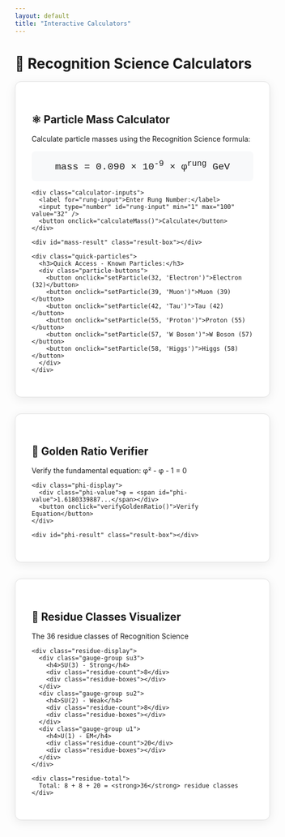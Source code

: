 ```yaml
---
layout: default
title: "Interactive Calculators"
---
```


# 🧮 Recognition Science Calculators

<div class="calculator-container">
  
  <!-- Particle Mass Calculator -->
  <div class="calculator-card">
    <h2>⚛️ Particle Mass Calculator</h2>
    <p>Calculate particle masses using the Recognition Science formula:</p>
    <div class="formula">
      mass = 0.090 × 10<sup>-9</sup> × φ<sup>rung</sup> GeV
    </div>
    
    <div class="calculator-inputs">
      <label for="rung-input">Enter Rung Number:</label>
      <input type="number" id="rung-input" min="1" max="100" value="32" />
      <button onclick="calculateMass()">Calculate</button>
    </div>
    
    <div id="mass-result" class="result-box"></div>
    
    <div class="quick-particles">
      <h3>Quick Access - Known Particles:</h3>
      <div class="particle-buttons">
        <button onclick="setParticle(32, 'Electron')">Electron (32)</button>
        <button onclick="setParticle(39, 'Muon')">Muon (39)</button>
        <button onclick="setParticle(42, 'Tau')">Tau (42)</button>
        <button onclick="setParticle(55, 'Proton')">Proton (55)</button>
        <button onclick="setParticle(57, 'W Boson')">W Boson (57)</button>
        <button onclick="setParticle(58, 'Higgs')">Higgs (58)</button>
      </div>
    </div>
  </div>

  <!-- Golden Ratio Verifier -->
  <div class="calculator-card">
    <h2>🌟 Golden Ratio Verifier</h2>
    <p>Verify the fundamental equation: φ² - φ - 1 = 0</p>
    
    <div class="phi-display">
      <div class="phi-value">φ = <span id="phi-value">1.6180339887...</span></div>
      <button onclick="verifyGoldenRatio()">Verify Equation</button>
    </div>
    
    <div id="phi-result" class="result-box"></div>
  </div>

  <!-- Residue Classes Visualizer -->
  <div class="calculator-card">
    <h2>🎨 Residue Classes Visualizer</h2>
    <p>The 36 residue classes of Recognition Science</p>
    
    <div class="residue-display">
      <div class="gauge-group su3">
        <h4>SU(3) - Strong</h4>
        <div class="residue-count">8</div>
        <div class="residue-boxes"></div>
      </div>
      <div class="gauge-group su2">
        <h4>SU(2) - Weak</h4>
        <div class="residue-count">8</div>
        <div class="residue-boxes"></div>
      </div>
      <div class="gauge-group u1">
        <h4>U(1) - EM</h4>
        <div class="residue-count">20</div>
        <div class="residue-boxes"></div>
      </div>
    </div>
    
    <div class="residue-total">
      Total: 8 + 8 + 20 = <strong>36</strong> residue classes
    </div>
  </div>

</div>

<script>
// Constants
const PHI = (1 + Math.sqrt(5)) / 2;
const E_COH = 0.090e-9; // GeV

// Particle Mass Calculator
function calculateMass() {
  const rung = parseInt(document.getElementById('rung-input').value);
  if (isNaN(rung) || rung < 1) {
    alert('Please enter a valid rung number');
    return;
  }
  
  const mass = E_COH * Math.pow(PHI, rung);
  const massInMeV = mass * 1000;
  
  let unit = 'GeV';
  let displayMass = mass;
  
  if (mass < 0.001) {
    unit = 'MeV';
    displayMass = massInMeV;
  }
  
  const resultDiv = document.getElementById('mass-result');
  resultDiv.innerHTML = `
    <h3>Result for Rung ${rung}:</h3>
    <div class="mass-value">${displayMass.toFixed(3)} ${unit}</div>
    <div class="mass-details">
      <p>Exact: ${mass.toExponential(6)} GeV</p>
      <p>Formula: 0.090×10⁻⁹ × ${PHI.toFixed(6)}^${rung}</p>
    </div>
  `;
}

function setParticle(rung, name) {
  document.getElementById('rung-input').value = rung;
  calculateMass();
  const resultDiv = document.getElementById('mass-result');
  resultDiv.innerHTML = `<h3>${name} (Rung ${rung}):</h3>` + resultDiv.innerHTML.substring(resultDiv.innerHTML.indexOf('<div'));
}

// Golden Ratio Verifier
function verifyGoldenRatio() {
  const phi_squared = PHI * PHI;
  const phi_plus_one = PHI + 1;
  const difference = Math.abs(phi_squared - phi_plus_one);
  
  const resultDiv = document.getElementById('phi-result');
  resultDiv.innerHTML = `
    <h3>Verification Results:</h3>
    <div class="phi-calculation">
      <p>φ = ${PHI.toFixed(15)}</p>
      <p>φ² = ${phi_squared.toFixed(15)}</p>
      <p>φ + 1 = ${phi_plus_one.toFixed(15)}</p>
      <p class="difference">φ² - φ - 1 = ${difference.toExponential(2)}</p>
    </div>
    <div class="verification-status">
      ✅ Verified to machine precision!
    </div>
  `;
}

// Initialize residue visualizer
window.onload = function() {
  // Create visual boxes for residue classes
  const su3Boxes = document.querySelector('.su3 .residue-boxes');
  const su2Boxes = document.querySelector('.su2 .residue-boxes');
  const u1Boxes = document.querySelector('.u1 .residue-boxes');
  
  for (let i = 0; i < 8; i++) {
    su3Boxes.innerHTML += '<div class="residue-box su3-color"></div>';
    su2Boxes.innerHTML += '<div class="residue-box su2-color"></div>';
  }
  
  for (let i = 0; i < 20; i++) {
    u1Boxes.innerHTML += '<div class="residue-box u1-color"></div>';
  }
  
  // Calculate initial mass
  calculateMass();
};
</script>

<style>
.calculator-container {
  max-width: 1200px;
  margin: 0 auto;
}

.calculator-card {
  background: white;
  border-radius: 12px;
  padding: 2rem;
  margin-bottom: 2rem;
  box-shadow: 0 4px 20px rgba(0,0,0,0.08);
  border: 1px solid #e0e0e0;
}

.formula {
  background: #f8f9fa;
  padding: 1rem;
  border-radius: 8px;
  text-align: center;
  font-size: 1.2rem;
  margin: 1rem 0;
  font-family: 'Courier New', monospace;
}

.calculator-inputs {
  display: flex;
  gap: 1rem;
  align-items: center;
  margin: 2rem 0;
}

.calculator-inputs input {
  padding: 0.5rem;
  font-size: 1rem;
  border: 2px solid #ddd;
  border-radius: 6px;
  width: 120px;
}

.calculator-inputs button, .particle-buttons button, .phi-display button {
  padding: 0.5rem 1.5rem;
  background: #007bff;
  color: white;
  border: none;
  border-radius: 6px;
  cursor: pointer;
  font-size: 1rem;
  transition: background 0.3s;
}

.calculator-inputs button:hover, .particle-buttons button:hover, .phi-display button:hover {
  background: #0056b3;
}

.result-box {
  background: #f0f8ff;
  border: 2px solid #007bff;
  border-radius: 8px;
  padding: 1.5rem;
  margin-top: 1rem;
  min-height: 100px;
}

.mass-value {
  font-size: 2rem;
  font-weight: bold;
  color: #007bff;
  margin: 0.5rem 0;
}

.mass-details {
  color: #666;
  font-size: 0.9rem;
}

.particle-buttons {
  display: grid;
  grid-template-columns: repeat(auto-fit, minmax(150px, 1fr));
  gap: 0.5rem;
  margin-top: 1rem;
}

.particle-buttons button {
  background: #6c757d;
  font-size: 0.9rem;
  padding: 0.5rem;
}

.particle-buttons button:hover {
  background: #5a6268;
}

/* Golden Ratio Styles */
.phi-display {
  text-align: center;
  margin: 2rem 0;
}

.phi-value {
  font-size: 1.5rem;
  font-family: 'Courier New', monospace;
  margin-bottom: 1rem;
}

.phi-calculation p {
  font-family: 'Courier New', monospace;
  margin: 0.5rem 0;
}

.difference {
  font-weight: bold;
  color: #28a745;
  font-size: 1.1rem;
}

.verification-status {
  text-align: center;
  font-size: 1.2rem;
  color: #28a745;
  margin-top: 1rem;
}

/* Residue Classes Styles */
.residue-display {
  display: grid;
  grid-template-columns: repeat(auto-fit, minmax(200px, 1fr));
  gap: 2rem;
  margin: 2rem 0;
}

.gauge-group {
  text-align: center;
}

.gauge-group h4 {
  margin-bottom: 0.5rem;
  color: #333;
}

.residue-count {
  font-size: 3rem;
  font-weight: bold;
  margin: 0.5rem 0;
}

.su3 .residue-count { color: #dc3545; }
.su2 .residue-count { color: #007bff; }
.u1 .residue-count { color: #28a745; }

.residue-boxes {
  display: grid;
  grid-template-columns: repeat(auto-fill, minmax(20px, 1fr));
  gap: 4px;
  margin-top: 1rem;
}

.residue-box {
  width: 20px;
  height: 20px;
  border-radius: 4px;
}

.su3-color { background: #dc3545; }
.su2-color { background: #007bff; }
.u1-color { background: #28a745; }

.residue-total {
  text-align: center;
  font-size: 1.2rem;
  margin-top: 2rem;
  padding: 1rem;
  background: #f8f9fa;
  border-radius: 8px;
}

/* Responsive */
@media (max-width: 768px) {
  .calculator-card {
    padding: 1.5rem;
  }
  
  .calculator-inputs {
    flex-direction: column;
  }
  
  .particle-buttons {
    grid-template-columns: 1fr 1fr;
  }
}
</style> 